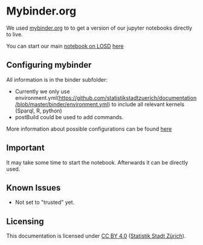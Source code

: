 # Mybinder.org

We used [mybinder.org](https://mybinder.org/) to to get a version of our jupyter notebooks directly to live.

You can start our main [notebook on LOSD](https://github.com/statistikstadtzuerich/documentation/blob/master/Linked_Data/Manual/LOSD_Manual_of_Statistik_Stadt_Zurich.ipynb) [here](https://mybinder.org/v2/gh/statistikstadtzuerich/documentation/master?filepath=Linked_Data%2FManual%2FLOSD_Manual_of_Statistik_Stadt_Zurich.ipynb)

## Configuring mybinder
All information is in the binder subfolder:
* Currently we only use environment.yml(https://github.com/statistikstadtzuerich/documentation/blob/master/binder/environment.yml) to include all relevant kernels (Sparql, R, python)
* postBuild could be used to add commands.

More information about possible configurations can be found [here](https://mybinder.readthedocs.io/en/latest/using.html#preparing-a-repository-for-binder)

## Important
It may take some time to start the notebook. Afterwards it can be directly used.

## Known Issues
* Not set to "trusted" yet.

## Licensing
This documentation is licensed under [CC BY 4.0](https://creativecommons.org/licenses/by/4.0/) ([Statistik Stadt Zürich](https://www.stadt-zuerich.ch/prd/de/index/ueber_das_departement/organisation/statistik_stadt_zuerich.html)).
